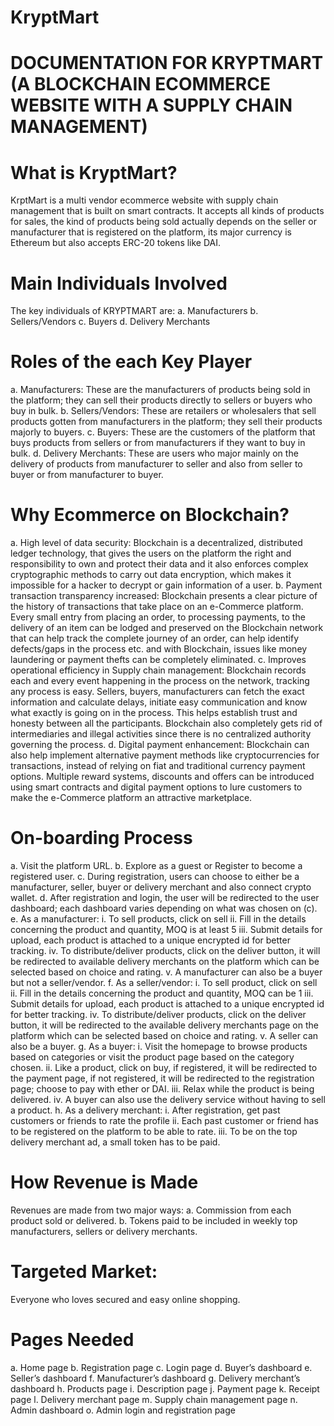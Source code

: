 # KryptMart

# DOCUMENTATION FOR KRYPTMART (A BLOCKCHAIN ECOMMERCE WEBSITE WITH A SUPPLY CHAIN MANAGEMENT)

# What is KryptMart?

KrptMart is a multi vendor ecommerce website with supply chain management that is built on smart contracts. It accepts all kinds of products for sales, the kind of products being sold actually depends on the seller or manufacturer that is registered on the platform, its major currency is Ethereum but also accepts ERC-20 tokens like DAI.

# Main Individuals Involved

The key individuals of KRYPTMART are:
a.       Manufacturers
b.      Sellers/Vendors
c.       Buyers
d.      Delivery Merchants

# Roles of the each Key Player

a.       Manufacturers:  These are the manufacturers of products being sold in the platform; they can sell their products directly to sellers or buyers who buy in bulk.
b.      Sellers/Vendors: These are retailers or wholesalers that sell products gotten from manufacturers in the platform; they sell their products majorly to buyers.
c.       Buyers: These are the customers of the platform that buys products from sellers or from manufacturers if they want to buy in bulk.
d.      Delivery Merchants: These are users who major mainly on the delivery of products from manufacturer to seller and also from seller to buyer or from manufacturer to buyer.

# Why Ecommerce on Blockchain?

a.       High level of data security: Blockchain is a decentralized, distributed ledger technology, that gives the users on the platform the right and responsibility to own and protect their data and it also enforces complex cryptographic methods to carry out data encryption, which makes it impossible for a hacker to decrypt or gain information of a user.
b.      Payment transaction transparency increased:  Blockchain presents a clear picture of the history of transactions that take place on an e-Commerce platform. Every small entry from placing an order, to processing payments, to the delivery of an item can be lodged and preserved on the Blockchain network that can help track the complete journey of an order, can help identify defects/gaps in the process etc. and with Blockchain, issues like money laundering or payment thefts can be completely eliminated.
c.       Improves operational efficiency in Supply chain management:  Blockchain records each and every event happening in the process on the network, tracking any process is easy. Sellers, buyers, manufacturers can fetch the exact information and calculate delays, initiate easy communication and know what exactly is going on in the process. This helps establish trust and honesty between all the participants. Blockchain also completely gets rid of intermediaries and illegal activities since there is no centralized authority governing the process.
d.      Digital payment enhancement: Blockchain can also help implement alternative payment methods like cryptocurrencies for transactions, instead of relying on fiat and traditional currency payment options. Multiple reward systems, discounts and offers can be introduced using smart contracts and digital payment options to lure customers to make the e-Commerce platform an attractive marketplace.

# On-boarding Process

a.       Visit the platform URL.
b.      Explore as a guest or Register to become a registered user.
c.       During registration, users can choose to either be a manufacturer, seller, buyer or delivery merchant and also connect crypto wallet.
d.      After registration and login, the user will be redirected to the user dashboard; each dashboard varies depending on what was chosen on (c).
e.      As a manufacturer:
 i.            To sell products, click on sell
 ii.            Fill in the details concerning the product and quantity, MOQ is at least 5
 iii.            Submit details for upload, each product is attached to a unique encrypted id for better tracking.
 iv.            To distribute/deliver products, click on the deliver button, it will be redirected to available delivery merchants on the platform which can be selected based on choice and rating.
 v.            A manufacturer can also be a buyer but not a seller/vendor.
f.        As a seller/vendor:
 i.            To sell product, click on sell
 ii.            Fill in the details concerning the product and quantity, MOQ can be 1
iii.            Submit details for upload, each product is attached to a unique encrypted id for better tracking.
iv.            To distribute/deliver products, click on the deliver button, it will be redirected to the available delivery merchants page on the platform which can be selected based on choice and rating.
 v.            A seller can also be a buyer.
g.       As a buyer:
 i.            Visit the homepage to browse products based on categories or visit the product page based on the category chosen.
 ii.            Like a product, click on buy, if registered, it will be redirected to the payment page, if not registered, it will be redirected to the registration page; choose to pay with ether or DAI.
 iii.            Relax while the product is being delivered.
iv.            A buyer can also use the delivery service without having to sell a product.
h.      As a delivery merchant:
 i.            After registration, get past customers or friends to rate the profile
ii.            Each past customer or friend has to be registered on the platform to be able to rate.
iii.            To be on the top delivery merchant ad, a small token has to be paid.

# How Revenue is Made

Revenues are made from two major ways:
a.       Commission from each product sold or delivered.
b.      Tokens paid to be included in weekly top manufacturers, sellers or delivery merchants.

# Targeted Market: 

Everyone who loves secured and easy online shopping.


# Pages Needed
a.       Home page
b.      Registration page
c.       Login page
d.      Buyer’s dashboard
e.      Seller’s dashboard
f.        Manufacturer’s dashboard
g.       Delivery merchant’s dashboard
h.      Products page
i.         Description page
j.        Payment page
k.       Receipt page
l.         Delivery merchant page
m.    Supply chain management page
n.      Admin dashboard
o.      Admin login and registration page


